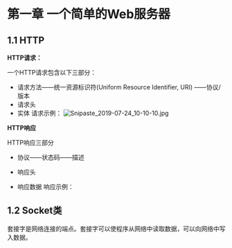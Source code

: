 # 第一章 一个简单的Web服务器

## 1.1 HTTP

**HTTP请求：**

一个HTTP请求包含以下三部分：

* 请求方法——统一资源标识符(Uniform Resource Identifier, URI) ——协议/版本
* 请求头
* 实体
请求示例：
![Snipaste_2019-07-24_10-10-10.jpg](https://i.loli.net/2019/07/24/5d37be1d38b4293347.jpg)

**HTTP响应**

HTTP响应三部分

* 协议——状态码——描述

* 响应头

* 响应数据
响应示例：



## 1.2 Socket类

套接字是网络连接的端点。套接字可以使程序从网络中读取数据，可以向网络中写入数据。